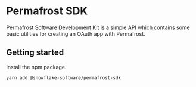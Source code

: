 # Permafrost SDK
Permafrost Software Development Kit is a simple API which contains some basic utilities for creating an OAuth app with Permafrost.

## Getting started
Install the npm package.
```
yarn add @snowflake-software/permafrost-sdk
```